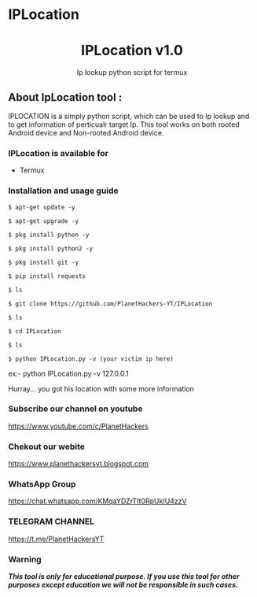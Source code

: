 # IPLocation

<h1 align="center">IPLocation v1.0</h1>
<p align="center">
      Ip lookup python script for termux
</p>

## About IpLocation tool :

IPLOCATION is a simply python script, which can be used to Ip lookup and to get information of perticualr target Ip. This tool works on both rooted Android device and Non-rooted Android device.



### IPLocation is available for

* Termux

### Installation and usage guide
```
$ apt-get update -y
```
```
$ apt-get upgrade -y
```
```
$ pkg install python -y 
```
```
$ pkg install python2 -y
```
```
$ pkg install git -y
```
```
$ pip install requests
```
```
$ ls
```
```
$ git clone https://github.com/PlanetHackers-YT/IPLocation
```
```
$ ls
```
```
$ cd IPLocation
```
```
$ ls
```
```
$ python IPLocation.py -v (your victim ip here)
```
ex:- python IPLocation.py -v 127.0.0.1

Hurray... you got his location with some more information

### Subscribe our channel on youtube
https://www.youtube.com/c/PlanetHackers

### Chekout our webite 
https://www.planethackersyt.blogspot.com

### WhatsApp Group 
https://chat.whatsapp.com/KMqaYDZrTIt0RpUkIU4zzV

### TELEGRAM CHANNEL
https://t.me/PlanetHackersYT
     
### Warning

***This tool is only for educational purpose. If you use this tool for other purposes except education we will not be responsible in such cases.***
